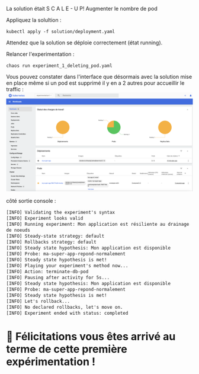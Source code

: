 La solution était S C A L E - U P! Augmenter le nombre de pod

Appliquez la solultion :
````
kubectl apply -f solution/deployment.yaml
````

Attendez que la solution se déploie correctement (état running).

Relancer l'experimentation :

````
chaos run experiment_1_deleting_pod.yaml
````


Vous pouvez constater dans l'interface que désormais avec la solution mise en place même si un pod est supprimé il y en a 2 autres pour accueillir le traffic :
![](../docs/podkillbutnoteffect.png)


côté sortie console :
````
[INFO] Validating the experiment's syntax
[INFO] Experiment looks valid
[INFO] Running experiment: Mon application est résiliente au drainage de noeuds
[INFO] Steady-state strategy: default
[INFO] Rollbacks strategy: default
[INFO] Steady state hypothesis: Mon application est disponible
[INFO] Probe: ma-super-app-repond-normalement
[INFO] Steady state hypothesis is met!
[INFO] Playing your experiment's method now...
[INFO] Action: terminate-db-pod
[INFO] Pausing after activity for 5s...
[INFO] Steady state hypothesis: Mon application est disponible
[INFO] Probe: ma-super-app-repond-normalement
[INFO] Steady state hypothesis is met!
[INFO] Let's rollback...
[INFO] No declared rollbacks, let's move on.
[INFO] Experiment ended with status: completed
````

# 🎉 Félicitations vous êtes arrivé au terme de cette première expérimentation !